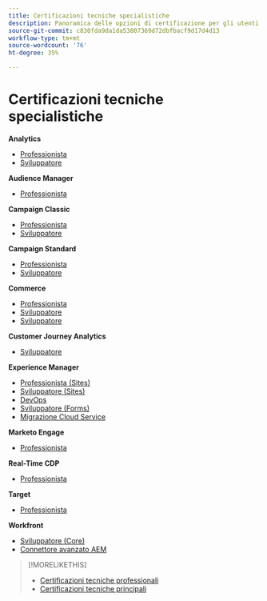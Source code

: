 ```yaml
---
title: Certificazioni tecniche specialistiche
description: Panoramica delle opzioni di certificazione per gli utenti esperti
source-git-commit: c830fda9da1da53807369d72dbfbacf9d17d4d13
workflow-type: tm+mt
source-wordcount: '76'
ht-degree: 35%

---
```


# Certificazioni tecniche specialistiche

**Analytics**

* [Professionista](/help/certifications/aa/aa-e-business.md) <!--AD0-E208-->
* [Sviluppatore](/help/certifications/aa/aa-e-developer.md) <!--AD0-E209-->

**Audience Manager**

* [Professionista](/help/certifications/aam/aam-e-business.md) <!--AD0-E457-->

**Campaign Classic**

* [Professionista](/help/certifications/acc/acc-e-business.md) <!--AD0-E327-->
* [Sviluppatore](/help/certifications/acc/acc-e-developer.md) <!--AD0-E330-->

**Campaign Standard**

* [Professionista](/help/certifications/acs/acs-e-business.md) <!--AD0-E307-->
* [Sviluppatore](/help/certifications/acs/acs-e-developer.md) <!--AD0-E306-->

**Commerce**

* [Professionista](/help/certifications/ac/ac-e-business.md) <!--AD0-E708-->
* [Sviluppatore](/help/certifications/ac/ac-e-developer.md) <!--AD0-E716-->
* [Sviluppatore](/help/certifications/ac/ac-e-fedeveloper.md) <!--AD0-E710-->

**Customer Journey Analytics**

* [Sviluppatore](/help/certifications/acja/acja-e-developer.md) <!--AD0-E604-->

**Experience Manager**

* [Professionista (Sites)](/help/certifications/aem/aem-sites-e-business.md) <!--AD0-E121-->
* [Sviluppatore (Sites)](/help/certifications/aem/aem-sites-e-developer.md) <!--AD0-E134-->
* [DevOps](/help/certifications/aem/aem-devops-e-engineer.md) <!--AD0-E124-->
* [Sviluppatore (Forms)](/help/certifications/aem/aem-forms-e-developer.md) <!--AD0-E125-->
* [Migrazione Cloud Service](/help/certifications/aem/aem-cs-e-migration.md) <!--AD0-E136-->

**Marketo Engage**

* [Professionista](/help/certifications/ame/ame-e-business.md) <!--AD0-E559-->

**Real-Time CDP**

* [Professionista](/help/certifications/rtcdp/rtcdp-p-business.md) <!--AD0-E602-->

**Target**

* [Professionista](/help/certifications/at/at-e-business.md) <!--AD0-E406-->

**Workfront**

* [Sviluppatore (Core)](/help/certifications/aw/aw-core-e-developer.md) <!--AD0-E904-->
* [Connettore avanzato AEM](/help/certifications/aw/aw-aem-e-connector.md) <!--AD0-E906-->

>[!MORELIKETHIS]
>
>* [Certificazioni tecniche professionali](professional.md)
>* [Certificazioni tecniche principali](master.md)

